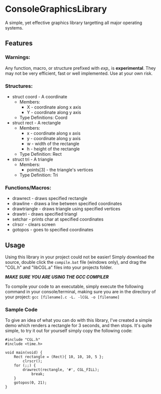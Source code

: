 # ConsoleGraphicsLibrary

A simple, yet effective graphics library targetting all major operating systems.

## Features

### Warnings: 
Any function, macro, or structure prefixed with _exp\__ is **experimental**. They may not be very efficient, fast or well implemented. Use at your own risk.

### Structures:
* struct coord - A coordinate
  * Members: 
    * X - coordinate along x axis
    * Y - coordinate along y axis
  * Type Definitions: Coord
* struct rect - A rectangle
  * Members: 
    * x - coordinate along x axis
    * y - coordinate along y axis
    * w - width of the rectangle
    * h - height of the rectangle 
  * Type Definition: Rect
* struct tri - A triangle
  * Members: 
    * points[3] - the triangle's vertices
  * Type Definition: Tri
 
### Functions/Macros:
* drawrect - draws specified rectangle
* drawline - draws a line between specified coordinates
* drawtriangle - draws triangle using specified vertices
* drawtri - draws specified triangl
* setchar - prints char at specified coordinates
* clrscr - clears screen
* gotopos - goes to specified coordinates

## Usage

Using this library in your project could not be easier! Simply download the source, double click the `compile.bat` file (windows only), and drag the "CGL.h" and "libCGL.a" files into your projects folder.

***MAKE SURE YOU ARE USING THE GCC COMPILER***

To compile your code to an executable, simply execute the following command in your console/terminal, making sure you are in the directory of your project:
`gcc [filename].c -L. -lCGL -o [filename]`

### Sample Code
To give an idea of what you can do with this library, I've created a simple demo which renders a rectangle for 3 seconds, and then stops. It's quite simple, to try it out for yourself simply copy the following code:

```
#include "CGL.h"
#include <time.h>

void main(void) {
	Rect rectangle = (Rect){ 10, 10, 10, 5 };
        clrscr();
	for (;;) {
		drawrect(rectangle, '#', CGL_FILL);
        	break;
	}
	gotopos(0, 21);
}
```
